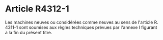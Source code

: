 # Article R4312-1

Les machines neuves ou considérées comme neuves au sens de l'article R. 4311-1 sont soumises aux règles techniques prévues par l'annexe I figurant à la fin du présent titre.